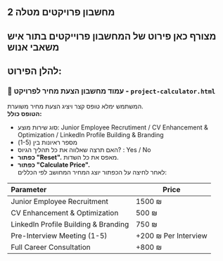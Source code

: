 ## מחשבון פרויקטים מטלה 2
## מצורף כאן פירוט של המחשבון פרוייקטים בתור איש משאבי אנוש
## להלן הפירוט:
### **💸 עמוד מחשבון הצעת מחיר לפרויקט \-** `project-calculator.html`

המשתמש ימלא טופס קצר ויציג הצעת מחיר משוערת.  
**הטופס כולל:**

- סוג שירות מוצע: Junior Employee Recrutiment / CV Enhancement & Optimization / LinkedIn Profile Building & Branding
- מספר ראיונות בין (1-5)
- האם תרצה שאלווה את כל תהליך הגיוס? : Yes / No
- **כפתור "Reset".** מאפס את כל השדות.
- **כפתור "Calculate Price".**  
  לאחר לחיצה על הכפתור יוצג המחיר המחושב לפי הכללים:

| Parameter                                  | Price                      |
| :---------------------                     | -------------------------- |
| Junior Employee Recruitment                | 1500 ₪                     |
| CV Enhancement & Optimization              | 500 ₪                      |
| LinkedIn Profile Building & Branding       | 750 ₪                      |
| Pre-Interview Meeting (1-5)                | \+200 ₪ Per Interview      |
| Full Career Consultation                   | \+800 ₪                    |